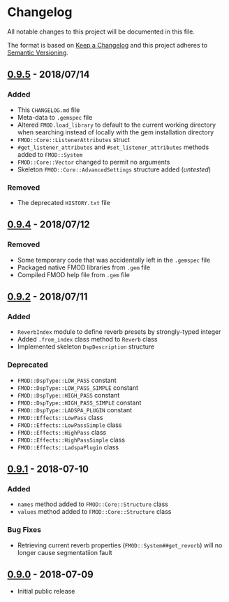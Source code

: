 # Changelog
All notable changes to this project will be documented in this file.

The format is based on [Keep a Changelog](http://keepachangelog.com/en/1.0.0/)
and this project adheres to [Semantic Versioning](http://semver.org/spec/v2.0.0.html).

## [0.9.5](https://rubygems.org/gems/fmod/versions/0.9.4) - 2018/07/14
### Added
- This `CHANGELOG.md` file
- Meta-data to `.gemspec` file
- Altered `FMOD.load_library` to default to the current working directory when searching instead of locally with the gem installation directory
- `FMOD::Core::ListenerAttributes` struct
- `#get_listener_attributes` and `#set_listener_attributes` methods added to `FMOD::System`
- `FMOD::Core::Vector` changed to permit no arguments
- Skeleton `FMOD::Core::AdvancedSettings` structure added (*untested*)

### Removed
- The deprecated `HISTORY.txt` file

## [0.9.4](https://rubygems.org/gems/fmod/versions/0.9.4) - 2018/07/12
### Removed
- Some temporary code that was accidentally left in the `.gemspec` file
- Packaged native FMOD libraries from `.gem` file
- Compiled FMOD help file from `.gem` file

## [0.9.2](https://rubygems.org/gems/fmod/versions/0.9.2) - 2018/07/11
### Added
- `ReverbIndex` module to define reverb presets by strongly-typed integer
- Added `.from_index` class method to `Reverb` class
- Implemented skeleton `DspDescription` structure

### Deprecated
- `FMOD::DspType::LOW_PASS` constant
- `FMOD::DspType::LOW_PASS_SIMPLE` constant
- `FMOD::DspType::HIGH_PASS` constant
- `FMOD::DspType::HIGH_PASS_SIMPLE` constant
- `FMOD::DspType::LADSPA_PLUGIN` constant
- `FMOD::Effects::LowPass` class
- `FMOD::Effects::LowPassSimple` class
- `FMOD::Effects::HighPass` class
- `FMOD::Effects::HighPassSimple` class
- `FMOD::Effects::LadspaPlugin` class

## [0.9.1](https://rubygems.org/gems/fmod/versions/0.9.1) - 2018-07-10
### Added
- `names` method added to `FMOD::Core::Structure` class
- `values` method added to `FMOD::Core::Structure` class

### Bug Fixes
- Retrieving current reverb properties (`FMOD::System##get_reverb`) will no longer cause segmentatiion fault 


## [0.9.0](https://rubygems.org/gems/fmod/versions/0.9.0) - 2018-07-09

- Initial public release
